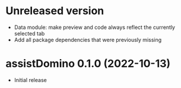 # Unreleased version

- Data module: make preview and code always reflect the currently selected tab
- Add all package dependencies that were previously missing

# assistDomino 0.1.0 (2022-10-13)

- Initial release
